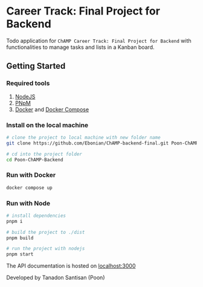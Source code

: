 # Career Track: Final Project for Backend

Todo application for `ChAMP Career Track: Final Project for Backend` with functionalities to manage tasks and lists in a Kanban board.

## Getting Started

### Required tools

1. [NodeJS](https://nodejs.org/en)
2. [PNpM](https://pnpm.io/)
3. [Docker](https://www.docker.com/) and [Docker Compose](https://docs.docker.com/compose/)

### Install on the local machine

```sh
# clone the project to local machine with new folder name
git clone https://github.com/Ebonian/ChAMP-backend-final.git Poon-ChAMP-Backend

# cd into the project folder
cd Poon-ChAMP-Backend
```

### Run with Docker

```sh
docker compose up
```

### Run with Node

```sh
# install dependencies
pnpm i

# build the project to ./dist
pnpm build

# run the project with nodejs
pnpm start
```

The API documentation is hosted on [localhost:3000](http://localhost:3000/api-docs)

Developed by Tanadon Santisan (Poon)

